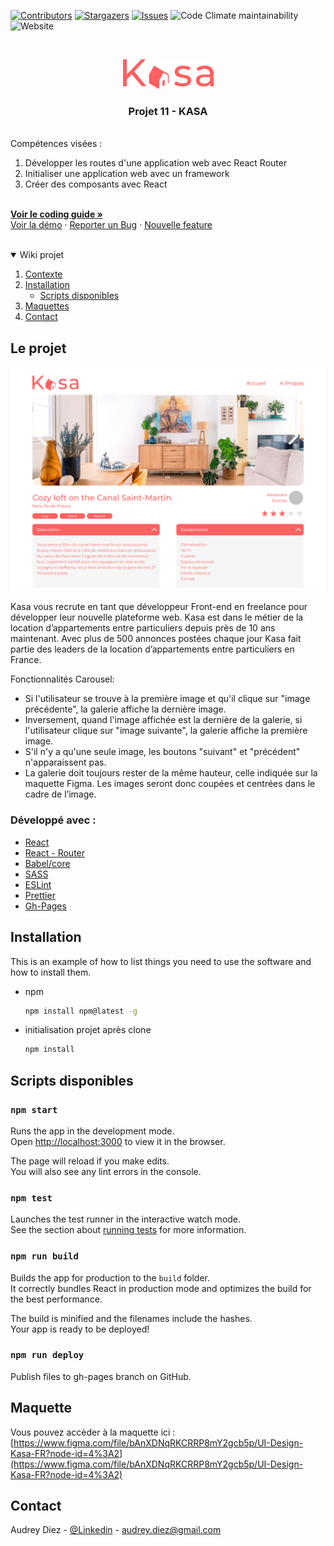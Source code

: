 
[![Contributors][contributors-shield]][contributors-url]
[![Stargazers][stars-shield]][stars-url]
[![Issues][issues-shield]][issues-url]
<img alt="Code Climate maintainability" src="https://img.shields.io/codeclimate/maintainability/audreydiez/AudreyDiez_11_08072021?style=for-the-badge">
![Website](https://img.shields.io/website?style=for-the-badge&up_message=audreydiez.com&url=https%3A%2F%2Faudreydiez.com%2F)



<!-- PROJECT LOGO -->
<br />
<p align="center">
  <a href="https://github.com/audreydiez/AudreyDiez_11_08072021">  
    <img src="images/logo.png" alt="Logo" width="145" height="47">
  </a>

<h3 align="center">Projet 11 - KASA</h3>
</p>

<p align="left">
<br />
     Compétences visées :     
       <ol>
         <li>Développer les routes d'une application web avec React Router</li>      
         <li>Initialiser une application web avec un framework</li>  
         <li>Créer des composants avec React</li>  
       </ol>    
    <br />
    <a href="https://s3-eu-west-1.amazonaws.com/course.oc-static.com/projects/Front-End+V2/P9+React+1/Coding+guidelines+Kasa.pdf"><strong>Voir le coding guide »</strong></a>
    <br />
    <a href="https://audreydiez.github.io/AudreyDiez_11_08072021/">Voir la démo</a>
    ·
    <a href="https://github.com/audreydiez/AudreyDiez_11_08072021/issues">Reporter un Bug</a>
    ·
    <a href="https://github.com/audreydiez/AudreyDiez_11_08072021/issues">Nouvelle feature</a>
     <br />
      <br />
  </p>



<details open="open">
  <summary>Wiki projet</summary>
  <ol>
    <li>
      <a href="#about-the-project">Contexte</a>     
    </li>
    <li>
      <a href="#getting-started">Installation</a>    
      <ul>
        <li><a href="#prerequisites">Scripts disponibles</a></li>
      </ul>  
    </li>
    <li><a href="#usage">Maquettes</a></li> 
    <li><a href="#contact">Contact</a></li>
  </ol>
</details>



<!-- ABOUT THE PROJECT -->
## Le projet

[![Product Name Screen Shot][product-screenshot]](https://example.com)

Kasa vous recrute en tant que développeur Front-end en freelance pour développer leur nouvelle plateforme web. Kasa est dans le métier de la location d’appartements entre particuliers depuis près de 10 ans maintenant. Avec plus de 500 annonces postées chaque jour Kasa fait partie des leaders de la location d’appartements entre particuliers en France.

Fonctionnalités Carousel:
* Si l'utilisateur se trouve à la première image et qu'il clique sur "image précédente", la galerie affiche la dernière image.
* Inversement, quand l'image affichée est la dernière de la galerie, si l'utilisateur clique sur "image suivante", la galerie affiche la première image.
* S'il n'y a qu'une seule image, les boutons "suivant" et "précédent" n'apparaissent pas.
* La galerie doit toujours rester de la même hauteur, celle indiquée sur la maquette Figma. Les images seront donc coupées et centrées dans le cadre de l’image.

### Développé avec :

* [React](https://fr.reactjs.org/)
* [React - Router](https://reactrouter.com/)
* [Babel/core](https://babeljs.io/)
* [SASS](https://sass-lang.com/)
* [ESLint](https://eslint.org/)
* [Prettier](https://prettier.io/)
* [Gh-Pages](https://www.npmjs.com/package/gh-pages/)



<!-- GETTING STARTED -->
## Installation

This is an example of how to list things you need to use the software and how to install them.
* npm
  ```sh
  npm install npm@latest -g
  ```
* initialisation projet après clone
   ```sh
   npm install
   ```

<!-- Available scripts -->
## Scripts disponibles

### `npm start`

Runs the app in the development mode.\
Open [http://localhost:3000](http://localhost:3000) to view it in the browser.

The page will reload if you make edits.\
You will also see any lint errors in the console.

### `npm test`

Launches the test runner in the interactive watch mode.\
See the section about [running tests](https://facebook.github.io/create-react-app/docs/running-tests) for more information.

### `npm run build`

Builds the app for production to the `build` folder.\
It correctly bundles React in production mode and optimizes the build for the best performance.

The build is minified and the filenames include the hashes.\
Your app is ready to be deployed!

### `npm run deploy`

Publish files to gh-pages branch on GitHub.


<!-- MAQUETTE -->
## Maquette

Vous pouvez accèder à la maquette ici : [https://www.figma.com/file/bAnXDNqRKCRRP8mY2gcb5p/UI-Design-Kasa-FR?node-id=4%3A2](https://www.figma.com/file/bAnXDNqRKCRRP8mY2gcb5p/UI-Design-Kasa-FR?node-id=4%3A2)



<!-- CONTACT -->
## Contact

Audrey Diez - [@Linkedin](https://www.linkedin.com/in/audrey-diez-5862345b/) - audrey.diez@gmail.com





<!-- MARKDOWN LINKS & IMAGES -->
<!-- https://www.markdownguide.org/basic-syntax/#reference-style-links -->
[contributors-shield]: https://img.shields.io/github/contributors/audreydiez/AudreyDiez_11_08072021?style=for-the-badge
[contributors-url]: https://github.com/audreydiez/AudreyDiez_11_08072021/graphs/contributors

[stars-shield]: https://img.shields.io/github/stars/audreydiez/AudreyDiez_11_08072021.svg?style=for-the-badge
[stars-url]: https://github.com/audreydiez/AudreyDiez_11_08072021/stargazers
[issues-shield]: https://img.shields.io/github/issues/audreydiez/AudreyDiez_11_08072021.svg?style=for-the-badge
[issues-url]: https://github.com/audreydiez/AudreyDiez_11_08072021/issues
[linkedin-shield]: https://img.shields.io/badge/-LinkedIn-black.svg?style=for-the-badge&logo=linkedin&colorB=555
[linkedin-url]: https://linkedin.com/in/audrey-diez-5862345b
[website-shield]: https://img.shields.io/badge/-LinkedIn-black.svg?style=for-the-badge&logo=linkedin&colorB=555
[website-url]: https://linkedin.com/in/audrey-diez-5862345b
[product-screenshot]: images/screenshot.png
[logo]: images/logo.png